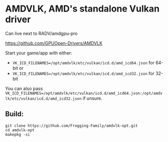 # AMDVLK, AMD's standalone Vulkan driver

Can live next to RADV/amdgpu-pro

 https://github.com/GPUOpen-Drivers/AMDVLK

Start your game/app with either:
- `VK_ICD_FILENAMES=/opt/amdvlk/etc/vulkan/icd.d/amd_icd64.json` for 64-bit
or
- `VK_ICD_FILENAMES=/opt/amdvlk/etc/vulkan/icd.d/amd_icd32.json` for 32-bit


You can also pass `VK_ICD_FILENAMES=/opt/amdvlk/etc/vulkan/icd.d/amd_icd64.json:/opt/amdvlk/etc/vulkan/icd.d/amd_icd32.json` if unsure.


## Build:
```
git clone https://github.com/Frogging-Family/amdvlk-opt.git
cd amdvlk-opt
makepkg -si
```
